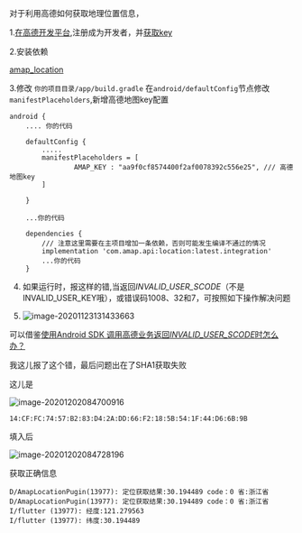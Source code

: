 





对于利用高德如何获取地理位置信息，

1.[在高德开发平台](https://console.amap.com/dev/key/app),注册成为开发者，并[获取key](https://lbs.amap.com/api/android-sdk/guide/create-project/get-key)



2.安装依赖

[amap_location ](https://pub.dev/packages/amap_location)



3.修改 `你的项目目录/app/build.gradle` 在`android/defaultConfig`节点修改`manifestPlaceholders`,新增高德地图key配置

```
android {
    .... 你的代码

    defaultConfig {
        .....
        manifestPlaceholders = [
                AMAP_KEY : "aa9f0cf8574400f2af0078392c556e25", /// 高德地图key
        ]

    }

    ...你的代码

    dependencies {
        /// 注意这里需要在主项目增加一条依赖，否则可能发生编译不通过的情况
        implementation 'com.amap.api:location:latest.integration'
        ...你的代码
    }
```

4. 如果运行时，报这样的错,当返回*INVALID_USER_SCODE*（不是INVALID_USER_KEY哦），或错误码1008、32和7，可按照如下操作解决问题

   

   

5. ![image-20201123131433663](https://mxszs.oss-cn-beijing.aliyuncs.com/img/image-20201123131433663.png)

可以借鉴[使用Android SDK 调用高德业务返回*INVALID_USER_SCODE*时怎么办？](https://lbs.amap.com/faq/android/map-sdk/create-project/46723/?wd=INVALID_USER_SCODE&cateId=&page=&detail=true)

我这儿报了这个错，最后问题出在了SHA1获取失败



这儿是

![image-20201202084700916](https://mxszs.oss-cn-beijing.aliyuncs.com/img/image-20201202084700916.png)

```
14:CF:FC:74:57:B2:83:D4:2A:DD:66:F2:18:5B:54:1F:44:D6:6B:9B
```

填入后

![image-20201202084728196](https://mxszs.oss-cn-beijing.aliyuncs.com/img/image-20201202084728196.png)



获取正确信息

```
D/AmapLocationPugin(13977): 定位获取结果:30.194489 code：0 省:浙江省
D/AmapLocationPugin(13977): 定位获取结果:30.194489 code：0 省:浙江省
I/flutter (13977): 经度:121.279563
I/flutter (13977): 纬度:30.194489
```

